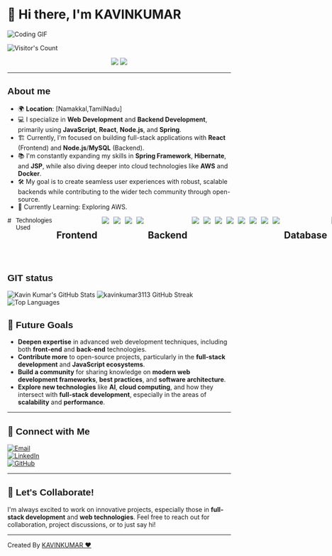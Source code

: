 # 👋 Hi there, I'm **KAVINKUMAR**
![Coding GIF](https://media.giphy.com/media/SWoSkN6DxTszqIKEqv/giphy.gif)


<p align="left"><img src="https://profile-counter.glitch.me/{jkavinkumar3113}/count.svg" alt="Visitor's Count" /></p>

<p align="center">

  <img src="https://img.shields.io/badge/Frontend%20Developer-%23000.svg?style=for-the-badge&logo=frontenddeveloper&logoColor=white"/>
  <img src="https://img.shields.io/badge/Backend%20Developer-%2300BFFF.svg?style=for-the-badge&logo=backenddeveloper&logoColor=white"/>
  
</p>

---

## <span style="font-family: 'Arial', sans-serif;">About me</span> 

- 🌍 **Location**: [Namakkal,TamilNadu]  
- 💻 I specialize in **Web Development** and **Backend Development**, primarily using **JavaScript**, **React**, **Node.js**, and **Spring**.
- 🏗️ Currently, I'm focused on building full-stack applications with **React** (Frontend) and **Node.js**/**MySQL** (Backend).
- 📚 I'm constantly expanding my skills in **Spring Framework**, **Hibernate**, and **JSP**, while also diving deeper into cloud technologies like **AWS** and **Docker**.
- 🛠️ My goal is to create seamless user experiences with robust, scalable backends while contributing to the wider tech community through open-source.
- 🌱 Currently Learning: Exploring AWS.

<div style="display: flex; gap: 10px;">
# <span style="font-family: 'Arial', sans-serif;">Technologies Used</span>

## Frontend
<img src="https://img.shields.io/badge/HTML-%23E34F26.svg?style=for-the-badge&logo=html5&logoColor=white" />
<img src="https://img.shields.io/badge/CSS-%231572B6.svg?style=for-the-badge&logo=css3&logoColor=white" />
<img src="https://img.shields.io/badge/JavaScript-%23F7DF1E.svg?style=for-the-badge&logo=javascript&logoColor=white" />
<img src="https://img.shields.io/badge/React-%2320232a.svg?style=for-the-badge&logo=react&logoColor=61DAFB" />

## Backend
<img src="https://img.shields.io/badge/Node.js-%23339933.svg?style=for-the-badge&logo=node.js&logoColor=white" />
<img src="https://img.shields.io/badge/Java-%23F7DF1E.svg?style=for-the-badge&logo=java&logoColor=white" />
<img src="https://img.shields.io/badge/JSP-%23F7DF1E.svg?style=for-the-badge&logo=java&logoColor=white" />
<img src="https://img.shields.io/badge/JDBC-%23000000.svg?style=for-the-badge&logo=oracle&logoColor=white" />
<img src="https://img.shields.io/badge/Java_Servlet-%23F7DF1E.svg?style=for-the-badge&logo=java&logoColor=white" />
<img src="https://img.shields.io/badge/Hibernate-%23f3f3f3.svg?style=for-the-badge&logo=hibernate&logoColor=59666C" />
<img src="https://img.shields.io/badge/Spring-%236DB33F.svg?style=for-the-badge&logo=spring&logoColor=white" />
<img src="https://img.shields.io/badge/Spring_Boot-%236DB33F.svg?style=for-the-badge&logo=spring-boot&logoColor=white" />

## Database
<img src="https://img.shields.io/badge/MySQL-%2300f.svg?style=for-the-badge&logo=mysql&logoColor=white" />

## Scripting & Misc
<img src="https://img.shields.io/badge/Python-%233776AB.svg?style=for-the-badge&logo=python&logoColor=white" />
</div>

## <span style="font-family: 'Arial', sans-serif;">GIT status</span> 
<p >
  <img src="https://github-readme-stats.vercel.app/api?username=kavinkumar3113&show_icons=true&theme=tokyonight" alt="Kavin Kumar's GitHub Stats" />
  <!--img src="https://github-readme-streak-stats.herokuapp.com/?user=kavinkumar3113&theme=radical" alt="kavinkumar3113 GitHub Streak" /-->
  <img src="https://github-readme-streak-stats.herokuapp.com/?user=kavinkumar3113&theme=radical" alt="kavinkumar3113 GitHub Streak" />

  <img src="https://github-readme-stats.vercel.app/api/top-langs/?username=kavinkumar3113&layout=compact&theme=tokyonight" alt="Top Languages" />
</p>

## 🎯 <span style="font-family: 'Arial', sans-serif;">Future Goals</span>

- **Deepen expertise** in advanced web development techniques, including both **front-end** and **back-end** technologies.
- **Contribute more** to open-source projects, particularly in the **full-stack development** and **JavaScript ecosystems**.
- **Build a community** for sharing knowledge on **modern web development frameworks**, **best practices**, and **software architecture**.
- **Explore new technologies** like **AI**, **cloud computing**, and how they intersect with **full-stack development**, especially in the areas of **scalability** and **performance**.

---

## 🤝 <span style="font-family: 'Arial', sans-serif;">Connect with Me</span>


<p>
  <a href="Mailto:kavinkumar3113@gmail.com">
    <img src="https://img.shields.io/badge/Email-%23D14836.svg?style=for-the-badge&logo=gmail&logoColor=white" alt="Email">
  </a><br>
  <a href="https://www.linkedin.com/in/kavinkumar-s-248655291/">
    <img src="https://img.shields.io/badge/LinkedIn-%230A66C2.svg?style=for-the-badge&logo=linkedin&logoColor=white" alt="LinkedIn">
  </a><br>
  <a href="https://github.com/Kavinkumar3113">
    <img src="https://img.shields.io/badge/GitHub-%2312100E.svg?style=for-the-badge&logo=github&logoColor=white" alt="GitHub">
  </a><br>
 
  </a>
</p>

---

## 💬 <span style="font-family: 'Arial', sans-serif;">Let's Collaborate!</span>

I'm always excited to work on innovative projects, especially those in **full-stack development** and **web technologies**. Feel free to reach out for collaboration, project discussions, or to just say hi!


---

Created By [KAVINKUMAR ❤️](https://github.com/kavinkumar3113)
